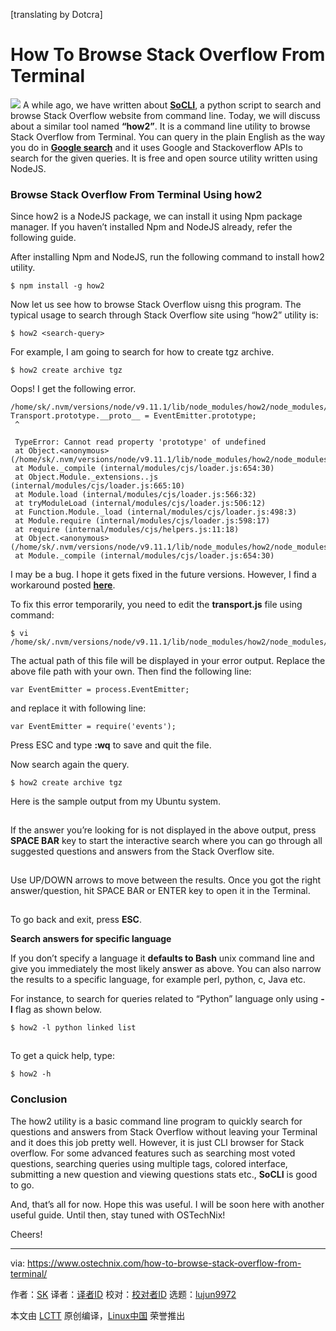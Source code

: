 [translating by Dotcra]

How To Browse Stack Overflow From Terminal
======

![](https://www.ostechnix.com/wp-content/uploads/2018/04/how2-720x340.png)
A while ago, we have written about [**SoCLI**][1], a python script to search and browse Stack Overflow website from command line. Today, we will discuss about a similar tool named **“how2”**. It is a command line utility to browse Stack Overflow from Terminal. You can query in the plain English as the way you do in [**Google search**][2] and it uses Google and Stackoverflow APIs to search for the given queries. It is free and open source utility written using NodeJS.

### Browse Stack Overflow From Terminal Using how2

Since how2 is a NodeJS package, we can install it using Npm package manager. If you haven’t installed Npm and NodeJS already, refer the following guide.

After installing Npm and NodeJS, run the following command to install how2 utility.
```
$ npm install -g how2

```

Now let us see how to browse Stack Overflow uisng this program. The typical usage to search through Stack Overflow site using “how2” utility is:
```
$ how2 <search-query>

```

For example, I am going to search for how to create tgz archive.
```
$ how2 create archive tgz

```

Oops! I get the following error.
```
/home/sk/.nvm/versions/node/v9.11.1/lib/node_modules/how2/node_modules/devnull/transports/transport.js:59
Transport.prototype.__proto__ = EventEmitter.prototype;
 ^

 TypeError: Cannot read property 'prototype' of undefined
 at Object.<anonymous> (/home/sk/.nvm/versions/node/v9.11.1/lib/node_modules/how2/node_modules/devnull/transports/transport.js:59:46)
 at Module._compile (internal/modules/cjs/loader.js:654:30)
 at Object.Module._extensions..js (internal/modules/cjs/loader.js:665:10)
 at Module.load (internal/modules/cjs/loader.js:566:32)
 at tryModuleLoad (internal/modules/cjs/loader.js:506:12)
 at Function.Module._load (internal/modules/cjs/loader.js:498:3)
 at Module.require (internal/modules/cjs/loader.js:598:17)
 at require (internal/modules/cjs/helpers.js:11:18)
 at Object.<anonymous> (/home/sk/.nvm/versions/node/v9.11.1/lib/node_modules/how2/node_modules/devnull/transports/stream.js:8:17)
 at Module._compile (internal/modules/cjs/loader.js:654:30)

```

I may be a bug. I hope it gets fixed in the future versions. However, I find a workaround posted [**here**][3].

To fix this error temporarily, you need to edit the **transport.js** file using command:
```
$ vi /home/sk/.nvm/versions/node/v9.11.1/lib/node_modules/how2/node_modules/devnull/transports/transport.js

```

The actual path of this file will be displayed in your error output. Replace the above file path with your own. Then find the following line:
```
var EventEmitter = process.EventEmitter;

```

and replace it with following line:
```
var EventEmitter = require('events');

```

Press ESC and type **:wq** to save and quit the file.

Now search again the query.
```
$ how2 create archive tgz

```

Here is the sample output from my Ubuntu system.

[![][4]][5]

If the answer you’re looking for is not displayed in the above output, press **SPACE BAR** key to start the interactive search where you can go through all suggested questions and answers from the Stack Overflow site.

[![][4]][6]

Use UP/DOWN arrows to move between the results. Once you got the right answer/question, hit SPACE BAR or ENTER key to open it in the Terminal.

[![][4]][7]

To go back and exit, press **ESC**.

**Search answers for specific language**

If you don’t specify a language it **defaults to Bash** unix command line and give you immediately the most likely answer as above. You can also narrow the results to a specific language, for example perl, python, c, Java etc.

For instance, to search for queries related to “Python” language only using **-l** flag as shown below.
```
$ how2 -l python linked list

```

[![][4]][8]

To get a quick help, type:
```
$ how2 -h

```

### Conclusion

The how2 utility is a basic command line program to quickly search for questions and answers from Stack Overflow without leaving your Terminal and it does this job pretty well. However, it is just CLI browser for Stack overflow. For some advanced features such as searching most voted questions, searching queries using multiple tags, colored interface, submitting a new question and viewing questions stats etc., **SoCLI** is good to go.

And, that’s all for now. Hope this was useful. I will be soon here with another useful guide. Until then, stay tuned with OSTechNix!

Cheers!



--------------------------------------------------------------------------------

via: https://www.ostechnix.com/how-to-browse-stack-overflow-from-terminal/

作者：[SK][a]
译者：[译者ID](https://github.com/译者ID)
校对：[校对者ID](https://github.com/校对者ID)
选题：[lujun9972](https://github.com/lujun9972)

本文由 [LCTT](https://github.com/LCTT/TranslateProject) 原创编译，[Linux中国](https://linux.cn/) 荣誉推出

[a]:https://www.ostechnix.com/author/sk/
[1]:https://www.ostechnix.com/search-browse-stack-overflow-website-commandline/
[2]:https://www.ostechnix.com/google-search-navigator-enhance-keyboard-navigation-in-google-search/
[3]:https://github.com/santinic/how2/issues/79
[4]:data:image/gif;base64,R0lGODlhAQABAIAAAAAAAP///yH5BAEAAAAALAAAAAABAAEAAAIBRAA7
[5]:http://www.ostechnix.com/wp-content/uploads/2018/04/stack-overflow-1.png
[6]:http://www.ostechnix.com/wp-content/uploads/2018/04/stack-overflow-2.png
[7]:http://www.ostechnix.com/wp-content/uploads/2018/04/stack-overflow-3.png
[8]:http://www.ostechnix.com/wp-content/uploads/2018/04/stack-overflow-4.png
